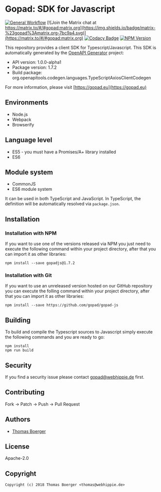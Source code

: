 # Gopad: SDK for Javascript

[![General Workflow](https://github.com/gopad/gopad-js/actions/workflows/general.yml/badge.svg)](https://github.com/gopad/gopad-js/actions/workflows/general.yml) [![Join the Matrix chat at https://matrix.to/#/#gopad:matrix.org](https://img.shields.io/badge/matrix-%23gopad%3Amatrix.org-7bc9a4.svg)](https://matrix.to/#/#gopad:matrix.org) [![Codacy Badge](https://app.codacy.com/project/badge/Grade/de988a49ed9f4e3eae33faa17b5f08d4)](https://app.codacy.com/gh/gopad/gopad-js/dashboard?utm_source=gh&utm_medium=referral&utm_content=&utm_campaign=Badge_grade) [![NPM Version](https://badge.fury.io/js/gopadjs.svg)](https://badge.fury.io/js/gopadjs)

This repository provides a client SDK for Typescript/Javascript. This SDK is
automatically generated by the [OpenAPI Generator][generator] project:

-   API version: 1.0.0-alpha1
-   Package version: 1.7.2
-   Build package: org.openapitools.codegen.languages.TypeScriptAxiosClientCodegen

For more information, please visit [https://gopad.eu](https://gopad.eu)

## Environments

-   Node.js
-   Webpack
-   Browserify

## Language level

-   ES5 - you must have a Promises/A+ library installed
-   ES6

## Module system

-   CommonJS
-   ES6 module system

It can be used in both TypeScript and JavaScript. In TypeScript, the definition
will be automatically resolved via `package.json`.

## Installation

### Installation with NPM

If you want to use one of the versions released via NPM you just need to execute
the following command within your project directory, after that you can import
it as other libraries:

```console
npm install --save gopadjs@1.7.2
```

### Installation with Git

If you want to use an unreleased version hosted on our GitHub repository you can
execute the folling command within your project directory, after that you can
import it as other libraries:

```console
npm install --save https://github.com/gopad/gopad-js
```

## Building

To build and compile the Typescript sources to Javascript simply execute the
following commands and you are ready to go:

```console
npm install
npm run build
```

## Security

If you find a security issue please contact
[gopad@webhippie.de](mailto:gopad@webhippie.de) first.

## Contributing

Fork -> Patch -> Push -> Pull Request

## Authors

-   [Thomas Boerger](https://github.com/tboerger)

## License

Apache-2.0

## Copyright

```console
Copyright (c) 2018 Thomas Boerger <thomas@webhippie.de>
```

[generator]: https://openapi-generator.tech
